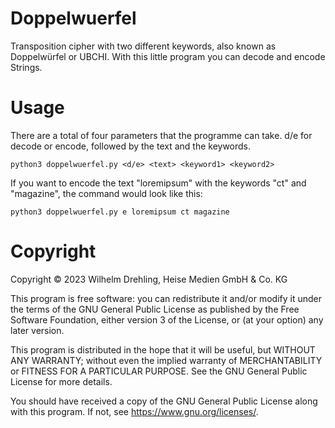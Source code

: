 # Doppelwuerfel
Transposition cipher with two different keywords, also known as Doppelwürfel or UBCHI. With this little program you can decode and encode Strings.

# Usage

There are a total of four parameters that the programme can take. d/e for decode or encode, followed by the text and the keywords.
```
python3 doppelwuerfel.py <d/e> <text> <keyword1> <keyword2>
```

If you want to encode the text "loremipsum" with the keywords "ct" and "magazine", the command would look like this:
```
python3 doppelwuerfel.py e loremipsum ct magazine
```

# Copyright

Copyright ©️ 2023 Wilhelm Drehling, Heise Medien GmbH & Co. KG

This program is free software: you can redistribute it and/or modify it under the terms of the GNU General Public License as published by the Free Software Foundation, either version 3 of the License, or (at your option) any later version.

This program is distributed in the hope that it will be useful, but WITHOUT ANY WARRANTY; without even the implied warranty of MERCHANTABILITY or FITNESS FOR A PARTICULAR PURPOSE. See the GNU General Public License for more details.

You should have received a copy of the GNU General Public License along with this program. If not, see https://www.gnu.org/licenses/.
